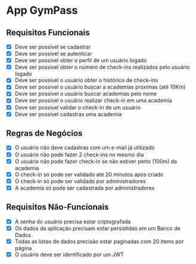 # App GymPass

## Requisitos Funcionais
- [x] Deve ser possível se cadastrar
- [x] Deve ser possível se autenticar
- [x] Deve ser possível obter o perfil de um usuário logado
- [x] Deve ser possível obter o número de check-ins realizados pelo usuário logado
- [x] Deve ser possível o usuário obter o histórico de check-ins
- [x] Deve ser possível o usuário buscar a academias próximas (até 10Km)
- [x] Deve ser possível o usuário buscar academias pelo nome
- [x] Deve ser possível o usuário realizar check-in em uma academia
- [x] Deve ser possível validar o check-in de um usuário
- [x] Deve ser possível cadastras uma academia

## Regras de Negócios
- [x] O usuário não deve cadastras com um e-mail já utilizado
- [x] O usuário não pode fazer 2 check-ins no mesmo dia
- [x] O usuário não pode fazer check-in se não estiver perto (100m) da academia
- [x] O check-in só pode ser validado até 20 minutos após criado
- [x] O check-in só pode ser validado por administradores
- [x] A academia só pode ser cadastrada por administradores

## Requisitos Não-Funcionais
- [x] A senha do usuário precisa estar criptografada
- [x] Os dados da aplicação precisam estar persistidas em um Banco de Dados
- [x] Todas as listas de dados precisão estar paginadas com 20 items por página
- [x] O usuário deve ser identificado por um JWT